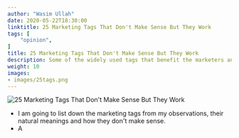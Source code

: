 ```yaml
---
author: "Wasim Ullah"
date: 2020-05-22T18:30:00
linktitle: 25 Marketing Tags That Don't Make Sense But They Work
tags: [
    "opinion",
]
title: 25 Marketing Tags That Don't Make Sense But They Work
description: Some of the widely used tags that benefit the marketers and advertisers to sell ice to Eskimos.
weight: 10
images:
- images/25tags.png
---
```


![25 Marketing Tags That Don't Make Sense But They Work](/images/25tags.png)



* I am going to list down the marketing tags from my observations, their natural meanings and how they don't make sense.
* A
